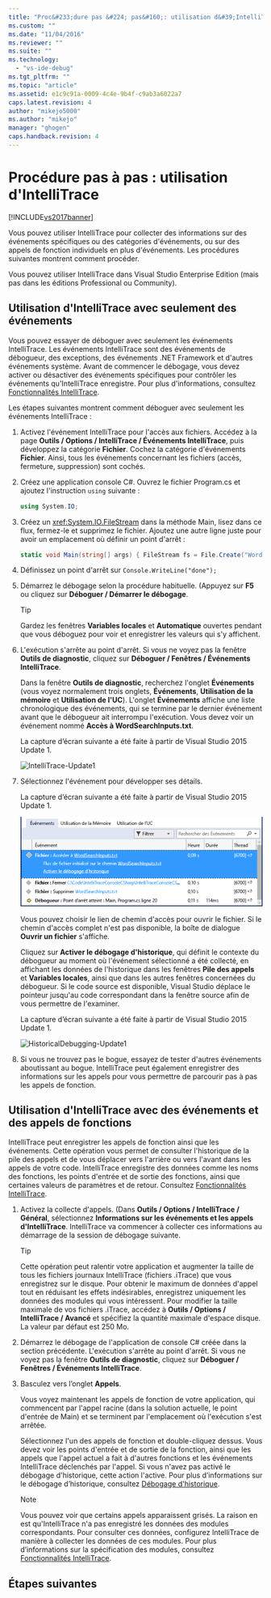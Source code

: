 ```yaml
---
title: "Proc&#233;dure pas &#224; pas&#160;: utilisation d&#39;IntelliTrace | Microsoft Docs"
ms.custom: ""
ms.date: "11/04/2016"
ms.reviewer: ""
ms.suite: ""
ms.technology: 
  - "vs-ide-debug"
ms.tgt_pltfrm: ""
ms.topic: "article"
ms.assetid: e1c9c91a-0009-4c4e-9b4f-c9ab3a6022a7
caps.latest.revision: 4
author: "mikejo5000"
ms.author: "mikejo"
manager: "ghogen"
caps.handback.revision: 4
---
```

# Proc&#233;dure pas &#224; pas&#160;: utilisation d&#39;IntelliTrace
[!INCLUDE[vs2017banner](../code-quality/includes/vs2017banner.md)]

Vous pouvez utiliser IntelliTrace pour collecter des informations sur des événements spécifiques ou des catégories d'événements, ou sur des appels de fonction individuels en plus d'événements. Les procédures suivantes montrent comment procéder.  
  
 Vous pouvez utiliser IntelliTrace dans Visual Studio Enterprise Edition \(mais pas dans les éditions Professional ou Community\).  
  
##  <a name="GettingStarted"></a> Utilisation d'IntelliTrace avec seulement des événements  
 Vous pouvez essayer de déboguer avec seulement les événements IntelliTrace. Les événements IntelliTrace sont des événements de débogueur, des exceptions, des événements .NET Framework et d'autres événements système. Avant de commencer le débogage, vous devez activer ou désactiver des événements spécifiques pour contrôler les événements qu'IntelliTrace enregistre. Pour plus d'informations, consultez [Fonctionnalités IntelliTrace](../debugger/intellitrace-features.md).  
  
 Les étapes suivantes montrent comment déboguer avec seulement les événements IntelliTrace :  
  
1.  Activez l'événement IntelliTrace pour l'accès aux fichiers. Accédez à la page **Outils \/ Options \/ IntelliTrace \/ Événements IntelliTrace**, puis développez la catégorie **Fichier**. Cochez la catégorie d'événements **Fichier**. Ainsi, tous les événements concernant les fichiers \(accès, fermeture, suppression\) sont cochés.  
  
2.  Créez une application console C\#. Ouvrez le fichier Program.cs et ajoutez l'instruction `using` suivante :  
  
    ```c#  
    using System.IO;  
    ```  
  
3.  Créez un <xref:System.IO.FileStream> dans la méthode Main, lisez dans ce flux, fermez\-le et supprimez le fichier. Ajoutez une autre ligne juste pour avoir un emplacement où définir un point d'arrêt :  
  
    ```c#  
    static void Main(string[] args) { FileStream fs = File.Create("WordSearchInputs.txt"); fs.ReadByte(); fs.Close(); File.Delete("WordSearchInputs.txt"); Console.WriteLine("done"); }  
    ```  
  
4.  Définissez un point d'arrêt sur `Console.WriteLine("done");`  
  
5.  Démarrez le débogage selon la procédure habituelle. \(Appuyez sur **F5** ou cliquez sur **Déboguer \/ Démarrer le débogage**.  
  
    > [!TIP]
    >  Gardez les fenêtres **Variables locales** et **Automatique** ouvertes pendant que vous déboguez pour voir et enregistrer les valeurs qui s'y affichent.  
  
6.  L'exécution s'arrête au point d'arrêt. Si vous ne voyez pas la fenêtre **Outils de diagnostic**, cliquez sur **Déboguer \/ Fenêtres \/ Événements IntelliTrace**.  
  
     Dans la fenêtre **Outils de diagnostic**, recherchez l'onglet **Événements** \(vous voyez normalement trois onglets, **Événements**, **Utilisation de la mémoire** et **Utilisation de l'UC**\). L'onglet **Événements** affiche une liste chronologique des événements, qui se termine par le dernier événement avant que le débogueur ait interrompu l'exécution. Vous devez voir un événement nommé **Accès à WordSearchInputs.txt**.  
  
     La capture d’écran suivante a été faite à partir de Visual Studio 2015 Update 1.  
  
     ![IntelliTrace&#45;Update1](~/docs/debugger/media/intellitrace-update1.png "IntelliTrace\-Update1")  
  
7.  Sélectionnez l'événement pour développer ses détails.  
  
     La capture d’écran suivante a été faite à partir de Visual Studio 2015 Update 1.  
  
     ![IntelliTraceUpdate1&#45;SingleEvent](../debugger/media/intellitraceupdate1-singleevent.png "IntelliTraceUpdate1\-SingleEvent")  
  
     Vous pouvez choisir le lien de chemin d'accès pour ouvrir le fichier. Si le chemin d'accès complet n'est pas disponible, la boîte de dialogue **Ouvrir un fichier** s'affiche.  
  
     Cliquez sur **Activer le débogage d'historique**, qui définit le contexte du débogueur au moment où l'événement sélectionné a été collecté, en affichant les données de l'historique dans les fenêtres **Pile des appels** et **Variables locales**, ainsi que dans les autres fenêtres concernées du débogueur. Si le code source est disponible, Visual Studio déplace le pointeur jusqu'au code correspondant dans la fenêtre source afin de vous permettre de l'examiner.  
  
     La capture d’écran suivante a été faite à partir de Visual Studio 2015 Update 1.  
  
     ![HistoricalDebugging&#45;Update1](~/docs/debugger/media/historicaldebugging-update1.png "HistoricalDebugging\-Update1")  
  
8.  Si vous ne trouvez pas le bogue, essayez de tester d'autres événements aboutissant au bogue. IntelliTrace peut également enregistrer des informations sur les appels pour vous permettre de parcourir pas à pas les appels de fonction.  
  
## Utilisation d'IntelliTrace avec des événements et des appels de fonctions  
 IntelliTrace peut enregistrer les appels de fonction ainsi que les événements. Cette opération vous permet de consulter l'historique de la pile des appels et de vous déplacer vers l'arrière ou vers l'avant dans les appels de votre code. IntelliTrace enregistre des données comme les noms des fonctions, les points d'entrée et de sortie des fonctions, ainsi que certaines valeurs de paramètres et de retour. Consultez [Fonctionnalités IntelliTrace](../debugger/intellitrace-features.md).  
  
1.  Activez la collecte d'appels. \(Dans **Outils \/ Options \/ IntelliTrace \/ Général**, sélectionnez **Informations sur les événements et les appels d'IntelliTrace**. IntelliTrace va commencer à collecter ces informations au démarrage de la session de débogage suivante.  
  
    > [!TIP]
    >  Cette opération peut ralentir votre application et augmenter la taille de tous les fichiers journaux IntelliTrace \(fichiers .iTrace\) que vous enregistrez sur le disque. Pour obtenir le maximum de données d'appel tout en réduisant les effets indésirables, enregistrez uniquement les données des modules qui vous intéressent. Pour modifier la taille maximale de vos fichiers .iTrace, accédez à **Outils \/ Options \/ IntelliTrace \/ Avancé** et spécifiez la quantité maximale d'espace disque. La valeur par défaut est 250 Mo.  
  
2.  Démarrez le débogage de l'application de console C\# créée dans la section précédente. L'exécution s'arrête au point d'arrêt. Si vous ne voyez pas la fenêtre **Outils de diagnostic**, cliquez sur **Déboguer \/ Fenêtres \/ Événements IntelliTrace**.  
  
3.  Basculez vers l’onglet **Appels**.  
  
     Vous voyez maintenant les appels de fonction de votre application, qui commencent par l'appel racine \(dans la solution actuelle, le point d'entrée de Main\) et se terminent par l'emplacement où l'exécution s'est arrêtée.  
  
     Sélectionnez l'un des appels de fonction et double\-cliquez dessus. Vous devez voir les points d'entrée et de sortie de la fonction, ainsi que les appels que l'appel actuel a fait à d'autres fonctions et les événements IntelliTrace déclenchés par l'appel. Si vous n'avez pas activé le débogage d'historique, cette action l'active. Pour plus d’informations sur le débogage d’historique, consultez [Débogage d'historique](../debugger/historical-debugging.md).  
  
    > [!NOTE]
    >  Vous pouvez voir que certains appels apparaissent grisés. La raison en est qu'IntelliTrace n'a pas enregistré les données des modules correspondants. Pour consulter ces données, configurez IntelliTrace de manière à collecter les données de ces modules. Pour plus d’informations sur la spécification des modules, consultez [Fonctionnalités IntelliTrace](../debugger/intellitrace-features.md).  
  
## Étapes suivantes